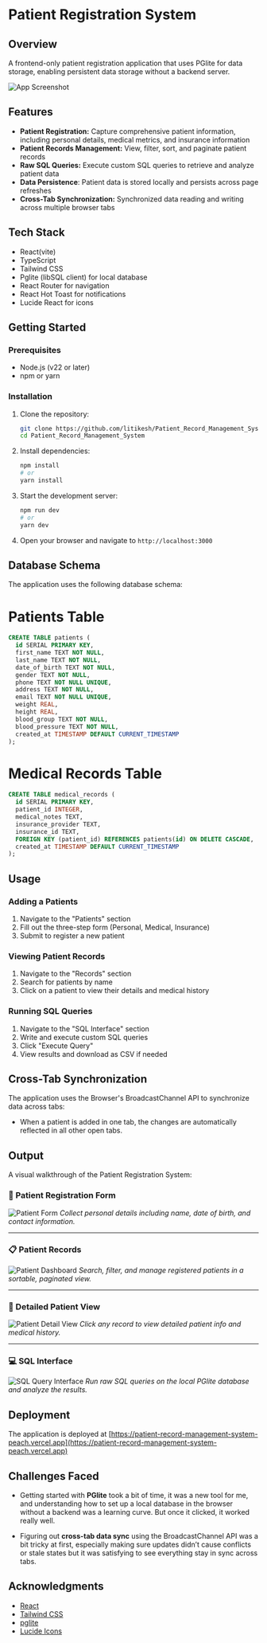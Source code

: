 # Patient Registration System

## Overview
A frontend-only patient registration application that uses PGlite for data storage, enabling persistent data storage without a backend server.

![App Screenshot](/public/images/dashboard-preview.png)

## Features

- **Patient Registration:** Capture comprehensive patient information, including personal details, medical metrics, and insurance information
- **Patient Records Management:** View, filter, sort, and paginate patient records
- **Raw SQL Queries:** Execute custom SQL queries to retrieve and analyze patient data
- **Data Persistence**: Patient data is stored locally and persists across page refreshes
- **Cross-Tab Synchronization:** Synchronized data reading and writing across multiple browser tabs

## Tech Stack

- React(vite)
- TypeScript
- Tailwind CSS
- Pglite (libSQL client) for local database
- React Router for navigation
- React Hot Toast for notifications
- Lucide React for icons

## Getting Started

### Prerequisites

- Node.js (v22 or later)
- npm or yarn

### Installation

1. Clone the repository:
   ```bash
   git clone https://github.com/litikesh/Patient_Record_Management_System.git
   cd Patient_Record_Management_System
   ```

2. Install dependencies:
   ```bash
   npm install
   # or
   yarn install
   ```

3. Start the development server:
   ```bash
   npm run dev
   # or
   yarn dev
   ```

4. Open your browser and navigate to `http://localhost:3000`

## Database Schema

The application uses the following database schema:

# Patients Table

```sql
CREATE TABLE patients (
  id SERIAL PRIMARY KEY,
  first_name TEXT NOT NULL,
  last_name TEXT NOT NULL,
  date_of_birth TEXT NOT NULL,
  gender TEXT NOT NULL,
  phone TEXT NOT NULL UNIQUE,
  address TEXT NOT NULL,
  email TEXT NOT NULL UNIQUE,
  weight REAL,
  height REAL,
  blood_group TEXT NOT NULL,
  blood_pressure TEXT NOT NULL,
  created_at TIMESTAMP DEFAULT CURRENT_TIMESTAMP
);
```
# Medical Records Table

```sql
CREATE TABLE medical_records (
  id SERIAL PRIMARY KEY,
  patient_id INTEGER,
  medical_notes TEXT,
  insurance_provider TEXT,
  insurance_id TEXT,
  FOREIGN KEY (patient_id) REFERENCES patients(id) ON DELETE CASCADE,
  created_at TIMESTAMP DEFAULT CURRENT_TIMESTAMP
);
```

## Usage

### Adding a Patients

1. Navigate to the "Patients" section
2. Fill out the three-step form (Personal, Medical, Insurance)
3. Submit to register a new patient

### Viewing Patient Records

1. Navigate to the "Records" section
2. Search for patients by name
3. Click on a patient to view their details and medical history

### Running SQL Queries

1. Navigate to the "SQL Interface" section
2. Write and execute custom SQL queries
3. Click "Execute Query"
4. View results and download as CSV if needed

## Cross-Tab Synchronization

The application uses the Browser's BroadcastChannel API to synchronize data across tabs:

- When a patient is added in one tab, the changes are automatically reflected in all other open tabs.

## Output

A visual walkthrough of the Patient Registration System:

### 📝 Patient Registration Form

![Patient Form](/public/images/new-patients-preview.png)
*Collect personal details including name, date of birth, and contact information.*

---

### 📋 Patient Records

![Patient Dashboard](/public/images/records-preview.png)
*Search, filter, and manage registered patients in a sortable, paginated view.*

---

### 📄 Detailed Patient View

![Patient Detail View](/public/images/output-patient-detail.png)
*Click any record to view detailed patient info and medical history.*

---

### 💻 SQL Interface

![SQL Query Interface](/public/images/sql-preview.png)
*Run raw SQL queries on the local PGlite database and analyze the results.*

## Deployment

The application is deployed at [https://patient-record-management-system-peach.vercel.app](https://patient-record-management-system-peach.vercel.app)

## Challenges Faced

* Getting started with **PGlite** took a bit of time, it was a new tool for me, and understanding how to set up a local database in the browser without a backend was a learning curve. But once it clicked, it worked really well.

* Figuring out **cross-tab data sync** using the BroadcastChannel API was a bit tricky at first, especially making sure updates didn’t cause conflicts or stale states but it was satisfying to see everything stay in sync across tabs.


## Acknowledgments

- [React](https://reactjs.org/)
- [Tailwind CSS](https://tailwindcss.com/)
- [pglite](https://pglite.dev/)
- [Lucide Icons](https://lucide.dev/)